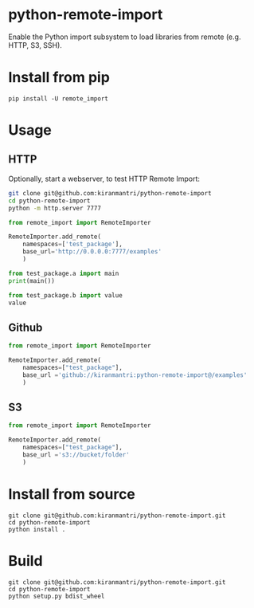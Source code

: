 # python-remote-import

Enable the Python import subsystem to load libraries from remote (e.g. HTTP, S3,
SSH).

# Install from pip

```
pip install -U remote_import
```

# Usage

## HTTP

Optionally, start a webserver, to test HTTP Remote Import:

```bash
git clone git@github.com:kiranmantri/python-remote-import
cd python-remote-import
python -m http.server 7777
```

```Python
from remote_import import RemoteImporter

RemoteImporter.add_remote(
    namespaces=['test_package'],
    base_url='http://0.0.0.0:7777/examples'
    )

from test_package.a import main
print(main())

from test_package.b import value
value
```

## Github

```Python
from remote_import import RemoteImporter

RemoteImporter.add_remote(
    namespaces=["test_package"],
    base_url ='github://kiranmantri:python-remote-import@/examples'
    )
```

## S3

```Python
from remote_import import RemoteImporter

RemoteImporter.add_remote(
    namespaces=["test_package"],
    base_url ='s3://bucket/folder'
    )
```

# Install from source

```
git clone git@github.com:kiranmantri/python-remote-import.git
cd python-remote-import
python install .
```

# Build

```
git clone git@github.com:kiranmantri/python-remote-import.git
cd python-remote-import
python setup.py bdist_wheel
```

```
```
